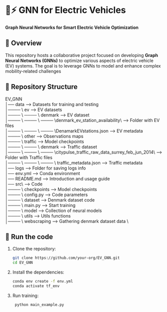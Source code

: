 # 🚗⚡ GNN for Electric Vehicles  
**Graph Neural Networks for Smart Electric Vehicle Optimization**  

## 📌 Overview  
This repository hosts a collaborative project focused on developing **Graph Neural Networks (GNNs)** to optimize various aspects of electric vehicle (EV) systems. The goal is to leverage GNNs to model and enhance complex mobility-related challenges

## 📂 Repository Structure  
EV_GNN\
│── data --> Datasets for training and testing\
│──── \ ev --> EV datasets \
│──── \ ──── \ denmark --> EV dataset \
│──── \ ──── \ ──── \denmark_ev_station_availability\ --> Folder with EV files \
│──── \ ──── \ ──── \DenamarkEVstations.json --> EV metadata \
│──── \ other --> Observations maps \
│──── \ traffic --> Model checkpoints \
│──── \ ──── \ denmark --> Traffic dataset \
│──── \ ──── \ ──── \citypulse_traffic_raw_data_surrey_feb_jun_2014\ --> Folder with Traffic files \
│──── \ ──── \ ──── \ traffic_metadata.json --> Traffic metadata\
│── logs --> Folder for saving logs info \
│── env.yml --> Conda environment \
│── README.md --> Introduction and usage guide \
│── src\ --> Code \
│──── \ checkpoints --> Model checkpoints \
│──── \ config.py --> Code parameters \
│──── \ dataset --> Denmark dataset code \
│──── \ main.py --> Start training \
│──── \ model --> Collection of neural models  \
│──── \ utils --> Utils functions \
│──── \ webscraping --> Gathering denmark dataset data \

## 🚀 Run the code
1. Clone the repository:  
   ```bash
   git clone https://github.com/your-org/EV_GNN.git
   cd EV_GNN
   ```
2. Install the dependencies:
    ```bash
    conda env create -f env.yml
    conda activate tf_env
    ```
   
3. Run training:
   ```bash
    python main_example.py
    ```
